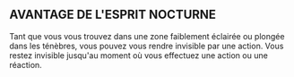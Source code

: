 ## AVANTAGE DE L'ESPRIT NOCTURNE


Tant que vous vous trouvez dans une zone faiblement
éclairée ou plongée dans les ténèbres, vous pouvez vous
rendre invisible par une action. Vous restez invisible jusqu'au
moment où vous effectuez une action ou une réaction.

